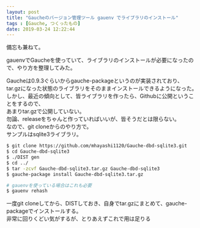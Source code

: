 ```yaml
---
layout: post
title: "Gaucheのバージョン管理ツール gauenv でライブラリのインストール"
tags : [Gauche, つくったもの]
date: 2019-03-24 12:22:44
---
```


備忘も兼ねて。  

gauenvでGaucheを使っていて、ライブラリのインストールが必要になったので、やり方を整理してみた。  

Gaucheは0.9.3ぐらいからgauche-packageというのが実装されており、  
tar.gzになった状態のライブラリをそのままインストールできるようになった。  
しかし、最近の傾向として、皆ライブラリを作ったら、Githubに公開ということをするので、  
あまりtar.gzで公開していない。  
勿論、releaseをちゃんと作っていればいいが、皆そうだとは限らない。  
なので、git cloneからのやり方で。  
サンプルはsqlite3ライブラリ。  


```bash
$ git clone https://github.com/mhayashi1120/Gauche-dbd-sqlite3.git
$ cd Gauche-dbd-sqlite3
$ ./DIST gen
$ cd ../
$ tar -zcvf Gauche-dbd-sqlite3.tar.gz Gauche-dbd-sqlite3
$ gauche-package install Gauche-dbd-sqlite3.tar.gz 

# gauenvを使っている場合はこれも必要
$ gauenv rehash
```


一度git cloneしてから、DISTしておき、自身でtar.gzにまとめて、gauche-packageでインストールする。  
非常に回りくどい気がするが、とりあえずこれで用は足りる


